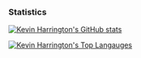 ### Statistics
  [![Kevin Harrington's GitHub stats](https://github-readme-stats.vercel.app/api?username=madhephaestus)](https://github.com/anuraghazra/github-readme-stats)
  
  [![Kevin Harrington's Top Langauges](https://github-readme-stats.vercel.app/api/top-langs/?username=madhephaestus&layout=donut)](https://github.com/anuraghazra/github-readme-stats)

